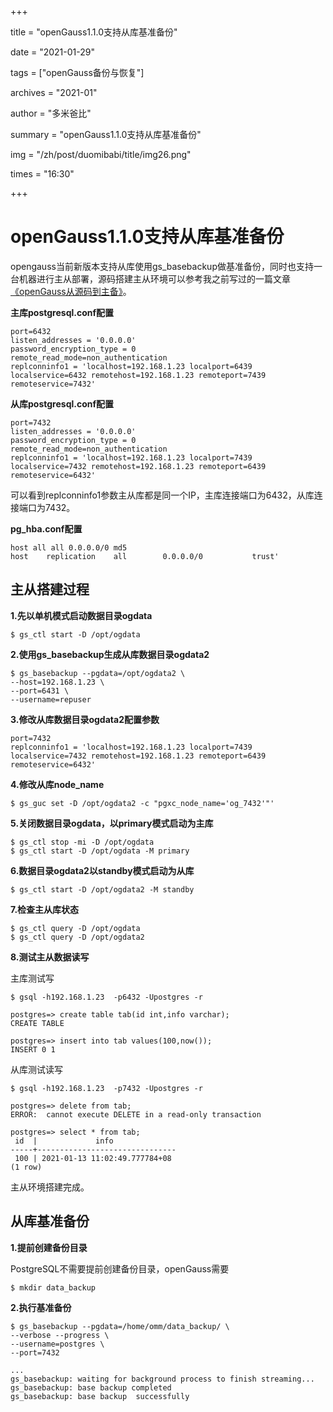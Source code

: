 +++

title = "openGauss1.1.0支持从库基准备份" 

date = "2021-01-29" 

tags = ["openGauss备份与恢复"] 

archives = "2021-01" 

author = "多米爸比" 

summary = "openGauss1.1.0支持从库基准备份"

img = "/zh/post/duomibabi/title/img26.png" 

times = "16:30"

+++

# openGauss1.1.0支持从库基准备份<a name="ZH-CN_TOPIC_0000001116618873"></a>

opengauss当前新版本支持从库使用gs\_basebackup做基准备份，同时也支持一台机器进行主从部署，源码搭建主从环境可以参考我之前写过的一篇文章[《openGauss从源码到主备》](https://www.modb.pro/db/27601)。

**主库postgresql.conf配置**

```
port=6432
listen_addresses = '0.0.0.0'
password_encryption_type = 0
remote_read_mode=non_authentication
replconninfo1 = 'localhost=192.168.1.23 localport=6439 localservice=6432 remotehost=192.168.1.23 remoteport=7439 remoteservice=7432'
```

**从库postgresql.conf配置**

```
port=7432
listen_addresses = '0.0.0.0'
password_encryption_type = 0
remote_read_mode=non_authentication
replconninfo1 = 'localhost=192.168.1.23 localport=7439 localservice=7432 remotehost=192.168.1.23 remoteport=6439 remoteservice=6432'
```

可以看到replconninfo1参数主从库都是同一个IP，主库连接端口为6432，从库连接端口为7432。

**pg\_hba.conf配置**

```
host all all 0.0.0.0/0 md5
host    replication    all        0.0.0.0/0           trust'
```

## 主从搭建过程<a name="section1647573112366"></a>

**1.先以单机模式启动数据目录ogdata**

```
$ gs_ctl start -D /opt/ogdata
```

**2.使用gs\_basebackup生成从库数据目录ogdata2**

```
$ gs_basebackup --pgdata=/opt/ogdata2 \
--host=192.168.1.23 \
--port=6431 \
--username=repuser
```

**3.修改从库数据目录ogdata2配置参数**

```
port=7432
replconninfo1 = 'localhost=192.168.1.23 localport=7439 localservice=7432 remotehost=192.168.1.23 remoteport=6439 remoteservice=6432'
```

**4.修改从库node\_name**

```
$ gs_guc set -D /opt/ogdata2 -c "pgxc_node_name='og_7432'"'
```

**5.关闭数据目录ogdata，以primary模式启动为主库**

```
$ gs_ctl stop -mi -D /opt/ogdata
$ gs_ctl start -D /opt/ogdata -M primary
```

**6.数据目录ogdata2以standby模式启动为从库**

```
$ gs_ctl start -D /opt/ogdata2 -M standby
```

**7.检查主从库状态**

```
$ gs_ctl query -D /opt/ogdata  
$ gs_ctl query -D /opt/ogdata2
```

**8.测试主从数据读写**

主库测试写

```
$ gsql -h192.168.1.23  -p6432 -Upostgres -r

postgres=> create table tab(id int,info varchar);
CREATE TABLE

postgres=> insert into tab values(100,now());
INSERT 0 1
```

从库测试读写

```
$ gsql -h192.168.1.23  -p7432 -Upostgres -r

postgres=> delete from tab;
ERROR:  cannot execute DELETE in a read-only transaction

postgres=> select * from tab;
 id  |             info              
-----+-------------------------------
 100 | 2021-01-13 11:02:49.777784+08
(1 row)
```

主从环境搭建完成。

## 从库基准备份<a name="section1446893854519"></a>

**1.提前创建备份目录**

PostgreSQL不需要提前创建备份目录，openGauss需要

```
$ mkdir data_backup
```

**2.执行基准备份**

```
$ gs_basebackup --pgdata=/home/omm/data_backup/ \
--verbose --progress \
--username=postgres \
--port=7432

...
gs_basebackup: waiting for background process to finish streaming...
gs_basebackup: base backup completed
gs_basebackup: base backup  successfully
```

